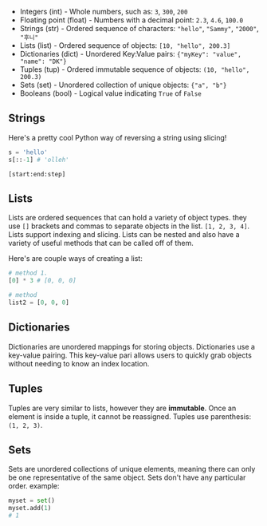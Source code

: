- Integers (int) - Whole numbers, such as: `3`, `300`, `200`
- Floating point (float) - Numbers with a decimal point: `2.3`, `4.6`, `100.0`
- Strings (str) - Ordered sequence of characters: `"hello"`, `"Sammy"`, `"2000"`, `"후니"`
- Lists (list) - Ordered sequence of objects: `[10, "hello", 200.3]`
- Dictionaries (dict) - Unordered Key:Value pairs: `{"myKey": "value", "name": "DK"}`
- Tuples (tup) - Ordered immutable sequence of objects: `(10, "hello", 200.3)`
- Sets (set) - Unordered collection of unique objects: `{"a", "b"}`
- Booleans (bool) - Logical value indicating `True` of `False`

## Strings
Here's a pretty cool Python way of reversing a string using slicing!
```python
s = 'hello'
s[::-1] # 'olleh'
```
`[start:end:step]`

## Lists
Lists are ordered sequences that can hold a variety of object types. they use `[]` brackets and commas to separate objects in the list. `[1, 2, 3, 4]`. Lists support indexing and slicing. Lists can be nested and also have a variety of useful methods that can be called off of them.

Here's are couple ways of creating a list:
```python
# method 1.
[0] * 3 # [0, 0, 0]

# method
list2 = [0, 0, 0]
```

## Dictionaries
Dictionaries are unordered mappings for storing objects. Dictionaries use a key-value pairing. This key-value pari allows users to quickly grab objects without needing to know an index location.

## Tuples
Tuples are very similar to lists, however they are **immutable**. Once an element is inside a tuple, it cannot be reassigned. Tuples use parenthesis: `(1, 2, 3)`.

## Sets
Sets are unordered collections of unique elements, meaning there can only be one representative of the same object. Sets don't have any particular order.
example:
```python
myset = set()
myset.add(1)
# 1
```
